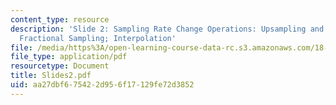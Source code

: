 ```yaml
---
content_type: resource
description: 'Slide 2: Sampling Rate Change Operations: Upsampling and Downsampling;
  Fractional Sampling; Interpolation'
file: /media/https%3A/open-learning-course-data-rc.s3.amazonaws.com/18-327-wavelets-filter-banks-and-applications-spring-2003/aa27dbf675422d956f17129fe72d3852_Slides2.pdf
file_type: application/pdf
resourcetype: Document
title: Slides2.pdf
uid: aa27dbf6-7542-2d95-6f17-129fe72d3852
---
```

